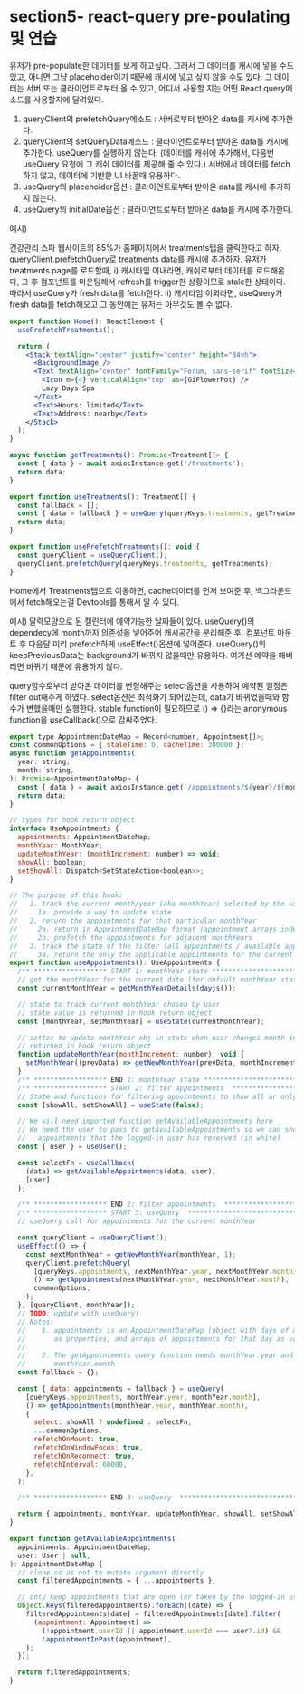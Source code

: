 # section5- react-query pre-poulating 및 연습

유저가 pre-populate한 데이터를 보게 하고싶다.
그래서 그 데이터를 캐시에 넣을 수도있고, 아니면 그냥 placeholder이기 때문에 캐시에 넣고 싶지 않을 수도 있다.
그 데이터는 서버 또는 클라이언트로부터 올 수 있고, 어디서 사용할 지는 어떤 React query메소드를 사용할지에 달려있다.
1. queryClient의 prefetchQuery메소드 : 서버로부터 받아온 data를 캐시에 추가한다.
2. queryClient의 setQueryData메소드 : 클라이언트로부터 받아온 data를 캐시에 추가한다.
useQuery를 실행하지 않는다.
(데이터를 캐쉬에 추가해서, 다음번 useQuery 요청에 그 캐쉬 데이터를 제공해 줄 수 있다.)
서버에서 데이터를 fetch하지 않고, 데이터에 기반한 UI 바꿀때 유용하다.
3. useQuery의 placeholder옵션 : 클라이언트로부터 받아온 data를 캐시에 추가하지 않는다.
4. useQuery의 initialDate옵션 : 클라이언트로부터 받아온 data를 캐시에 추가한다.

예시)

건강관리 스파 웹사이트의 85%가 홈페이지에서 treatments탭을 클릭한다고 하자.
queryClient.prefetchQuery로 treatments data를 캐시에 추가하자.
 유저가 treatments page를 로드할때,
 i) 캐시타임 이내라면, 캐쉬로부터 데이터를 로드해온다,
 그 후 컴포넌트를 마운팅해서 refresh를 trigger한 상황이므로 stale한 상태이다.
 따라서 useQuery가 fresh data를 fetch한다. 
ii) 캐시타임 이외라면, useQuery가 fresh data를 fetch해오고 그 동안에는 유저는 아무것도 볼 수 없다.

```jsx
export function Home(): ReactElement {
  usePrefetchTreatments();

  return (
    <Stack textAlign="center" justify="center" height="84vh">
      <BackgroundImage />
      <Text textAlign="center" fontFamily="Forum, sans-serif" fontSize="6em">
        <Icon m={4} verticalAlign="top" as={GiFlowerPot} />
        Lazy Days Spa
      </Text>
      <Text>Hours: limited</Text>
      <Text>Address: nearby</Text>
    </Stack>
  );
}
```

```jsx
async function getTreatments(): Promise<Treatment[]> {
  const { data } = await axiosInstance.get('/treatments');
  return data;
}

export function useTreatments(): Treatment[] {
  const fallback = [];
  const { data = fallback } = useQuery(queryKeys.treatments, getTreatments);
  return data;
}

export function usePrefetchTreatments(): void {
  const queryClient = useQueryClient();
  queryClient.prefetchQuery(queryKeys.treatments, getTreatments);
}
```

Home에서 Treatments탭으로 이동하면, cache데이터를 먼저 보여준 후, 백그라운드에서 fetch해오는걸 Devtools를 통해서 알 수 있다.

예시)
달력모양으로 된 캘린터에 예약가능한 날짜들이 있다. 
useQuery()의 dependecy에 month까지 의존성을 넣어주어 캐시공간을 분리해준 후,
 컴포넌트 마운트 후 다음달 미리 prefetch하게 useEffect()옵션에 넣어준다.
useQuery()의 keepPreviousData는 background가 바뀌지 않을때만 유용하다. 여기선 예약을 해버리면 바뀌기 때문에 유용하지 않다.

query함수로부터 받아온 데이터를 변형해주는 select옵션을 사용하여 예약된 일정은 filter out해주게 하였다.
select옵션은 최적화가 되어있는데, data가 바뀌었을때와 함수가 변했을때만 실행한다. stable function이 필요하므로 () ⇒ {}라는 anonymous function을 useCallback()으로 감싸주었다.

```jsx
export type AppointmentDateMap = Record<number, Appointment[]>;
const commonOptions = { staleTime: 0, cacheTime: 300000 };
async function getAppointments(
  year: string,
  month: string,
): Promise<AppointmentDateMap> {
  const { data } = await axiosInstance.get(`/appointments/${year}/${month}`);
  return data;
}

// types for hook return object
interface UseAppointments {
  appointments: AppointmentDateMap;
  monthYear: MonthYear;
  updateMonthYear: (monthIncrement: number) => void;
  showAll: boolean;
  setShowAll: Dispatch<SetStateAction<boolean>>;
}

// The purpose of this hook:
//   1. track the current month/year (aka monthYear) selected by the user
//     1a. provide a way to update state
//   2. return the appointments for that particular monthYear
//     2a. return in AppointmentDateMap format (appointment arrays indexed by day of month)
//     2b. prefetch the appointments for adjacent monthYears
//   3. track the state of the filter (all appointments / available appointments)
//     3a. return the only the applicable appointments for the current monthYear
export function useAppointments(): UseAppointments {
  /** ****************** START 1: monthYear state *********************** */
  // get the monthYear for the current date (for default monthYear state)
  const currentMonthYear = getMonthYearDetails(dayjs());

  // state to track current monthYear chosen by user
  // state value is returned in hook return object
  const [monthYear, setMonthYear] = useState(currentMonthYear);

  // setter to update monthYear obj in state when user changes month in view,
  // returned in hook return object
  function updateMonthYear(monthIncrement: number): void {
    setMonthYear((prevData) => getNewMonthYear(prevData, monthIncrement));
  }
  /** ****************** END 1: monthYear state ************************* */
  /** ****************** START 2: filter appointments  ****************** */
  // State and functions for filtering appointments to show all or only available
  const [showAll, setShowAll] = useState(false);

  // We will need imported function getAvailableAppointments here
  // We need the user to pass to getAvailableAppointments so we can show
  //   appointments that the logged-in user has reserved (in white)
  const { user } = useUser();

  const selectFn = useCallback(
    (data) => getAvailableAppointments(data, user),
    [user],
  );

  /** ****************** END 2: filter appointments  ******************** */
  /** ****************** START 3: useQuery  ***************************** */
  // useQuery call for appointments for the current monthYear

  const queryClient = useQueryClient();
  useEffect(() => {
    const nextMonthYear = getNewMonthYear(monthYear, 1);
    queryClient.prefetchQuery(
      [queryKeys.appointments, nextMonthYear.year, nextMonthYear.month],
      () => getAppointments(nextMonthYear.year, nextMonthYear.month),
      commonOptions,
    );
  }, [queryClient, monthYear]);
  // TODO: update with useQuery!
  // Notes:
  //    1. appointments is an AppointmentDateMap (object with days of month
  //       as properties, and arrays of appointments for that day as values)
  //
  //    2. The getAppointments query function needs monthYear.year and
  //       monthYear.month
  const fallback = {};

  const { data: appointments = fallback } = useQuery(
    [queryKeys.appointments, monthYear.year, monthYear.month],
    () => getAppointments(monthYear.year, monthYear.month),
    {
      select: showAll ? undefined : selectFn,
      ...commonOptions,
      refetchOnMount: true,
      refetchOnWindowFocus: true,
      refetchOnReconnect: true,
      refetchInterval: 60000,
    },
  );

  /** ****************** END 3: useQuery  ******************************* */

  return { appointments, monthYear, updateMonthYear, showAll, setShowAll };
}
```

```jsx
export function getAvailableAppointments(
  appointments: AppointmentDateMap,
  user: User | null,
): AppointmentDateMap {
  // clone so as not to mutate argument directly
  const filteredAppointments = { ...appointments };

  // only keep appointments that are open (or taken by the logged-in user) and are not in the past)
  Object.keys(filteredAppointments).forEach((date) => {
    filteredAppointments[date] = filteredAppointments[date].filter(
      (appointment: Appointment) =>
        (!appointment.userId || appointment.userId === user?.id) &&
        !appointmentInPast(appointment),
    );
  });

  return filteredAppointments;
}
```
